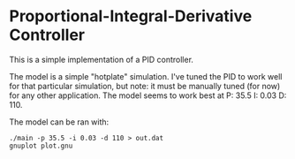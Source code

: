 # Proportional-Integral-Derivative Controller

This is a simple implementation of a PID controller.

The model is a simple "hotplate" simulation. I've tuned the PID to work well for that particular simulation, but note: it must be manually tuned (for now) for any other application. The model seems to work best at P: 35.5 I: 0.03 D: 110.

The model can be ran with:
```
./main -p 35.5 -i 0.03 -d 110 > out.dat
gnuplot plot.gnu
```